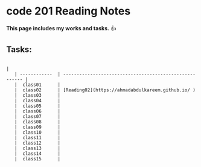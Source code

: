 #                        code 201 Reading Notes

   **This page includes my works and tasks.** :+1:


##      Tasks:

                                                                          |
       | ------------  | ------------------------------------------------------- |
       |  class01      |   
       |  class02      | [Reading02](https://ahmadabdulkareem.github.io/ )
       |  class03      |
       |  class04      |
       |  class05      |
       |  class06      |
       |  class07      |
       |  class08      |
       |  class09      |
       |  class10      |
       |  class11      |
       |  class12      |
       |  class13      |
       |  class14      |
       |  class15      |

